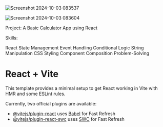 
![Screenshot 2024-10-03 083537](https://github.com/user-attachments/assets/fe59dbd1-16f9-4a25-a607-1fd23d74518a)

![Screenshot 2024-10-03 083604](https://github.com/user-attachments/assets/53924338-7ff7-4410-9571-3e4d0aabfb7b)

Project: A Basic Calculator App using React

Skills:

React
State Management
Event Handling
Conditional Logic
String Manipulation
CSS Styling
Component Composition
Problem-Solving




# React + Vite

This template provides a minimal setup to get React working in Vite with HMR and some ESLint rules.

Currently, two official plugins are available:

- [@vitejs/plugin-react](https://github.com/vitejs/vite-plugin-react/blob/main/packages/plugin-react/README.md) uses [Babel](https://babeljs.io/) for Fast Refresh
- [@vitejs/plugin-react-swc](https://github.com/vitejs/vite-plugin-react-swc) uses [SWC](https://swc.rs/) for Fast Refresh

